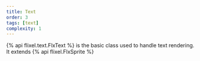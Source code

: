 ```yaml
---
title: Text
order: 3
tags: [text]
complexity: 1
---
```

{% api flixel.text.FlxText %} is the basic class used to handle text rendering. It extends {% api flixel.FlxSprite %}